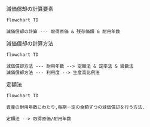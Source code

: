減価償却の計算要素
```mermaid
flowchart TD

減価償却の計算 --- 取得原価 & 残存価額 & 耐用年数

```

減価償却の計算方法
```mermaid
flowchart TD

減価償却方法 --- 耐用年数 --> 定額法 & 定率法 & 級数法
減価償却方法 --- 利用度 --> 生産高比例法

```



定額法
```mermaid
flowchart TD

資産の耐用年数にわたり,毎期一定の金額ずつの減価償却を行う方法.

定額法 --> 取得原価/耐用年数

```